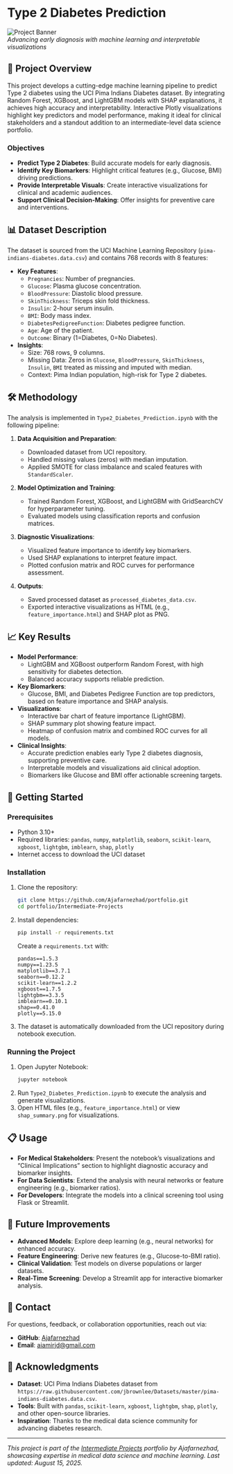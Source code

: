 # Type 2 Diabetes Prediction

![Project Banner](https://via.placeholder.com/1200x200.png?text=Type+2+Diabetes+Prediction)  
*Advancing early diagnosis with machine learning and interpretable visualizations*

## 📖 Project Overview

This project develops a cutting-edge machine learning pipeline to predict Type 2 diabetes using the UCI Pima Indians Diabetes dataset. By integrating Random Forest, XGBoost, and LightGBM models with SHAP explanations, it achieves high accuracy and interpretability. Interactive Plotly visualizations highlight key predictors and model performance, making it ideal for clinical stakeholders and a standout addition to an intermediate-level data science portfolio.

### Objectives
- **Predict Type 2 Diabetes**: Build accurate models for early diagnosis.
- **Identify Key Biomarkers**: Highlight critical features (e.g., Glucose, BMI) driving predictions.
- **Provide Interpretable Visuals**: Create interactive visualizations for clinical and academic audiences.
- **Support Clinical Decision-Making**: Offer insights for preventive care and interventions.

## 📊 Dataset Description

The dataset is sourced from the UCI Machine Learning Repository (`pima-indians-diabetes.data.csv`) and contains 768 records with 8 features:

- **Key Features**:
  - `Pregnancies`: Number of pregnancies.
  - `Glucose`: Plasma glucose concentration.
  - `BloodPressure`: Diastolic blood pressure.
  - `SkinThickness`: Triceps skin fold thickness.
  - `Insulin`: 2-hour serum insulin.
  - `BMI`: Body mass index.
  - `DiabetesPedigreeFunction`: Diabetes pedigree function.
  - `Age`: Age of the patient.
  - `Outcome`: Binary (1=Diabetes, 0=No Diabetes).
- **Insights**:
  - Size: 768 rows, 9 columns.
  - Missing Data: Zeros in `Glucose`, `BloodPressure`, `SkinThickness`, `Insulin`, `BMI` treated as missing and imputed with median.
  - Context: Pima Indian population, high-risk for Type 2 diabetes.

## 🛠 Methodology

The analysis is implemented in `Type2_Diabetes_Prediction.ipynb` with the following pipeline:

1. **Data Acquisition and Preparation**:
   - Downloaded dataset from UCI repository.
   - Handled missing values (zeros) with median imputation.
   - Applied SMOTE for class imbalance and scaled features with `StandardScaler`.

2. **Model Optimization and Training**:
   - Trained Random Forest, XGBoost, and LightGBM with GridSearchCV for hyperparameter tuning.
   - Evaluated models using classification reports and confusion matrices.

3. **Diagnostic Visualizations**:
   - Visualized feature importance to identify key biomarkers.
   - Used SHAP explanations to interpret feature impact.
   - Plotted confusion matrix and ROC curves for performance assessment.

4. **Outputs**:
   - Saved processed dataset as `processed_diabetes_data.csv`.
   - Exported interactive visualizations as HTML (e.g., `feature_importance.html`) and SHAP plot as PNG.

## 📈 Key Results

- **Model Performance**:
  - LightGBM and XGBoost outperform Random Forest, with high sensitivity for diabetes detection.
  - Balanced accuracy supports reliable prediction.
- **Key Biomarkers**:
  - Glucose, BMI, and Diabetes Pedigree Function are top predictors, based on feature importance and SHAP analysis.
- **Visualizations**:
  - Interactive bar chart of feature importance (LightGBM).
  - SHAP summary plot showing feature impact.
  - Heatmap of confusion matrix and combined ROC curves for all models.
- **Clinical Insights**:
  - Accurate prediction enables early Type 2 diabetes diagnosis, supporting preventive care.
  - Interpretable models and visualizations aid clinical adoption.
  - Biomarkers like Glucose and BMI offer actionable screening targets.

## 🚀 Getting Started

### Prerequisites
- Python 3.10+
- Required libraries: `pandas`, `numpy`, `matplotlib`, `seaborn`, `scikit-learn`, `xgboost`, `lightgbm`, `imblearn`, `shap`, `plotly`
- Internet access to download the UCI dataset

### Installation
1. Clone the repository:
   ```bash
   git clone https://github.com/Ajafarnezhad/portfolio.git
   cd portfolio/Intermediate-Projects
   ```
2. Install dependencies:
   ```bash
   pip install -r requirements.txt
   ```
   Create a `requirements.txt` with:
   ```
   pandas==1.5.3
   numpy==1.23.5
   matplotlib==3.7.1
   seaborn==0.12.2
   scikit-learn==1.2.2
   xgboost==1.7.5
   lightgbm==3.3.5
   imblearn==0.10.1
   shap==0.41.0
   plotly==5.15.0
   ```

3. The dataset is automatically downloaded from the UCI repository during notebook execution.

### Running the Project
1. Open Jupyter Notebook:
   ```bash
   jupyter notebook
   ```
2. Run `Type2_Diabetes_Prediction.ipynb` to execute the analysis and generate visualizations.
3. Open HTML files (e.g., `feature_importance.html`) or view `shap_summary.png` for visualizations.

## 📋 Usage

- **For Medical Stakeholders**: Present the notebook’s visualizations and “Clinical Implications” section to highlight diagnostic accuracy and biomarker insights.
- **For Data Scientists**: Extend the analysis with neural networks or feature engineering (e.g., biomarker ratios).
- **For Developers**: Integrate the models into a clinical screening tool using Flask or Streamlit.

## 🔮 Future Improvements

- **Advanced Models**: Explore deep learning (e.g., neural networks) for enhanced accuracy.
- **Feature Engineering**: Derive new features (e.g., Glucose-to-BMI ratio).
- **Clinical Validation**: Test models on diverse populations or larger datasets.
- **Real-Time Screening**: Develop a Streamlit app for interactive biomarker analysis.

## 📧 Contact

For questions, feedback, or collaboration opportunities, reach out via:
- **GitHub**: [Ajafarnezhad](https://github.com/Ajafarnezhad)
- **Email**: aiamirjd@gmail.com

## 🙏 Acknowledgments

- **Dataset**: UCI Pima Indians Diabetes dataset from `https://raw.githubusercontent.com/jbrownlee/Datasets/master/pima-indians-diabetes.data.csv`.
- **Tools**: Built with `pandas`, `scikit-learn`, `xgboost`, `lightgbm`, `shap`, `plotly`, and other open-source libraries.
- **Inspiration**: Thanks to the medical data science community for advancing diabetes research.

---

*This project is part of the [Intermediate Projects](https://github.com/Ajafarnezhad/portfolio/tree/main/Intermediate-Projects) portfolio by Ajafarnezhad, showcasing expertise in medical data science and machine learning. Last updated: August 15, 2025.*